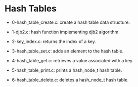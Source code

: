 # Hash Tables

* 0-hash_table_create.c: create a hash table data structure.

* 1-djb2.c: hash function implementing djb2 algorithm.

* 2-key_index.c: returns the index of a key.

* 3-hash_table_set.c: adds an element to the hash table.

* 4-hash_table_get.c: retrieves a value associated with a key.

* 5-hash_table_print.c: prints a hash_node_t hash table.

* 6-hash_table_delete.c: deletes a hash_node_t hash table.
